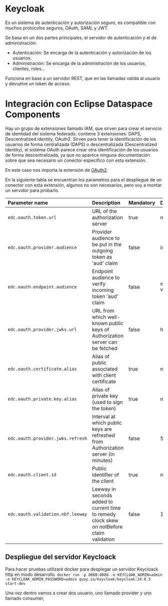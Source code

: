 # Keycloak

Es un sistema de autenticación y autorización seguro, es compatible con muchos protocolos seguros, OAuth, SAML y JWT.

Se basa en un dos partes principales, el servidor de autenticación y el de administración:
 - Autenticación: Se encarga de la autenticación y autorización de los usuarios.
 - Administración: Se encarga de la administración de los usuarios, clientes, roles...

Funciona en base a un servidor REST, que en las llamadas valida al usuario y devuelve un token de acceso.

# Integración con Eclipse Dataspace Components

Hay un grupo de extensiones llamado IAM, que sirven para crear el servicio de identidad del sistema federado, contiene 3 extensiones: DAPS, Descentralized identity, OAuth2. Sirven para tener la identificación de los usuarios de forma centralizada (DAPS) o descentralizada (Descentralized identity), el sistema OAuth parece crear otra identificación de los usuarios de forma descentralizada, ya que no aparece ninguna documentación sobre que sea necesario un conector especifico con esta extensión.

En este caso nos importa la extensión de [OAuth2](https://github.com/eclipse-edc/Connector/tree/564d6270bb32ea751e206461be8f2c1c01dfce24/extensions/common/iam/oauth2/oauth2-core).

En la siguiente tabla se encuentran los parametros para el despliegue de un conector con esta extensión, algunos no son necesarios, pero voy a montar un servidor para probarlo. 

| Parameter name                    | Description                                                                                | Mandatory | Default value                       |
|:----------------------------------|:-------------------------------------------------------------------------------------------|:----------|:------------------------------------|
| `edc.oauth.token.url`             | URL of the authorization server                                                            | true      | null                                |
| `edc.oauth.provider.audience`     | Provider audience to be put in the outgoing token as 'aud' claim                           | false     | id of the connector                 |
| `edc.oauth.endpoint.audience`     | Endpoint audience to verify incoming token 'aud' claim                                     | false     | `edc.oauth.provider.audience` value |
| `edc.oauth.provider.jwks.url`     | URL from which well-known public keys of Authorization server can be fetched               | false     | http://localhost/empty_jwks_url     | 
| `edc.oauth.certificate.alias`     | Alias of public associated with client certificate                                         | true      | null                                |
| `edc.oauth.private.key.alias`     | Alias of private key (used to sign the token)                                              | true      | null                                |
| `edc.oauth.provider.jwks.refresh` | Interval at which public keys are refreshed from Authorization server (in minutes)         | false     | 5                                   |
| `edc.oauth.client.id`             | Public identifier of the client                                                            | true      | null                                |
| `edc.oauth.validation.nbf.leeway` | Leeway in seconds added to current time to remedy clock skew on notBefore claim validation | false     | 10                                  |

## Despliegue del servidor Keycloack

Para hacer pruebas utilizaré docker para desplegar un servidor Keycloack http en modo desarrollo. ``docker run -p 8080:8080 -e KEYCLOAK_ADMIN=admin -e KEYCLOAK_ADMIN_PASSWORD=admin quay.io/keycloak/keycloak:24.0.5 start-dev``

Una vez dentro vamos a crear dos usuario, uno llamado provider y uno llamado consumer, 